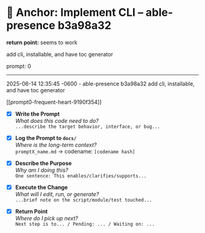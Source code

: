 # 🧠 Anchor: Implement CLI – able-presence b3a98a32


**return point:** seems to work

add cli, installable, and have toc generator 

prompt: 0


***


2025-06-14 12:35:45 -0600 - able-presence b3a98a32
add cli, installable, and have toc generator 

[[prompt0-frequent-heart-9190f354]]


- [x] **Write the Prompt**  
  _What does this code need to do?_  
  `...describe the target behavior, interface, or bug...`

- [x] **Log the Prompt to `docs/`**  
  _Where is the long-term context?_  
  `promptX_name.md` → codename: `[codename hash]`

- [x] **Describe the Purpose**  
  _Why am I doing this?_  
  `One sentence: This enables/clarifies/supports...`

- [x] **Execute the Change**  
  _What will I edit, run, or generate?_  
  `...brief note on the script/module/test touched...`

- [x] **Return Point**  
  _Where do I pick up next?_  
  `Next step is to... / Pending: ... / Waiting on: ...`


